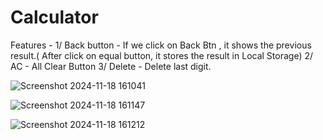# Calculator
Features - 
1/ Back button - If we click on Back Btn , it shows the previous result.( After click on equal button, it stores the result in Local Storage)
2/ AC - All Clear Button
3/ Delete - Delete last digit.

![Screenshot 2024-11-18 161041](https://github.com/user-attachments/assets/af76c811-3556-4543-895b-aaa2d5d7e37f)

![Screenshot 2024-11-18 161147](https://github.com/user-attachments/assets/8610523e-b4df-4ad3-85b8-ca766b65ac9d)

![Screenshot 2024-11-18 161212](https://github.com/user-attachments/assets/363d46fd-bf62-46e3-8854-39b8e9526f5a)


